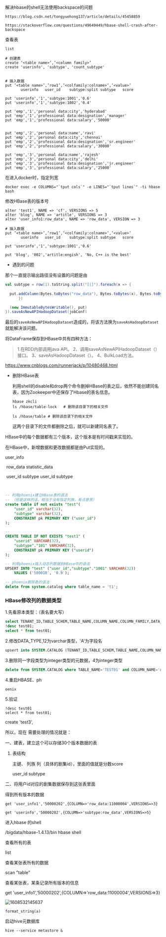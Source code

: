 解决hbase的shell无法使用backspace的问题

```shell
https://blog.csdn.net/tongyuehong137/article/details/45458859

https://stackoverflow.com/questions/49649449/hbase-shell-crash-after-backspace
```





查看表

```
list
```





```shell
# 创建表
create ‘<table name>’,’<column family>’
create 'userinfo', 'subtype', 'count_subtype'


# 插入数据
put ’<table name>’,’row1’,’<colfamily:colname>’,’<value>’
       userinfo   user_id    subtype:split subtype   score
 
put 'userinfo','1','subtype:1001','0.6'
put 'userinfo','1','subtype:1002','0.4'

put 'emp','1','personal data:city','hyderabad'
put 'emp','1','professional data:designation','manager'
put 'emp','1','professional data:salary','50000'


put 'emp','2','personal data:name','ravi'
put 'emp','2','personal data:city','chennai'
put 'emp','2','professional data:designation','sr.engineer'
put 'emp','2','professional data:salary','30000'

put 'emp','3','personal data:name','rajesh'
put 'emp','3','personal data:city','delhi'
put 'emp','3','professional data:designation','jr.engineer'
put 'emp','3','professional data:salary','25000'

```



在进入docker时，指定列宽

```shell
docker exec -e COLUMNS="`tput cols`" -e LINES="`tput lines`" -ti hbase bash
```





修改HBase表的版本号

```shell
alter 'test1', NAME => 'cf', VERSIONS => 5
alter 'blog', NAME => 'artitle', VERSIONS => 3
alter 'user_info1:row_data', NAME => 'row_data', VERSION => 3

# 插入数据
put ’<table name>’,’row1’,’<colfamily:colname>’,’<value>’
       userinfo   user_id    subtype:split subtype   score
 
put 'userinfo','1','subtype:1001','0.6'

put 'blog', '002','artitle:engish', 'No, C++ is the best'
```





 



- 遇到的问题

那个一直提示输出路径没有设置的问题是由

```scala
val subtype = row(1).toString.split("[|]").foreach(x => {
    
  put.addColumn(Bytes.toBytes("row_data"), Bytes.toBytes(x), Bytes.toBytes(row(2).toString))
      })

  (new ImmutableBytesWritable(), put)
}).saveAsNewAPIHadoopDataset(jobConf)
```

最后的`saveAsNewAPIHadoopDataset`造成的，将该方法换为`saveAsHadoopDataset`就能解决该问题。

将DataFrame保存到HBase中共有四种方法：

> 1.在RDD内部调用java API。
> 2、调用saveAsNewAPIHadoopDataset（）接口。
> 3、saveAsHadoopDataset（）。
> 4、BulkLoad方法。 

https://www.cnblogs.com/runnerjack/p/10480468.html



- 删除HBase表

  利用shell的disable和drop两个命令删掉HBase的表之后，依然不能创建同名表，因为Zookeeper中还保存了Hbase的表名信息。

  ```shell
  hbase zkcli
  ls /hbase/table-lock   # 删除该目录下的相关文件
  
  ls /hbase/table # 删除该目录下的相关文件
  ```

  这两个目录下的文件都删除之后，就可以新建同名表了。





HBase中的每个数据都有三个版本，这个版本是有时间戳来实现的。

在HBase中，新增数据和更改数据都是由Put实现的。



user_info

​	        row_data                                  statistic_data

​     user_id          subtype	                      user_id      subtype  

​	

```sql
-- 利用phoenix建立HBase表的语法
-- （但是这样的话，相当于没有指定列族，有点意思）
create table if not exists "test"(
    "user_id" varchar(32),
    "subtype" varchar(32),
    CONSTRAINT pk PRIMARY KEY ("user_id")
);

-- 
CREATE TABLE IF NOT EXISTS "test1" (
    "userid" VARCHAR(32),
    "subtype"."101" VARCHAR(32),
    CONSTRAINT pk PRIMARY KEY ("userid")
);

-- 利用phoenix插入动态列数据到HBase中的语法
UPSERT INTO "test" ("user_id","subtype"."1001" VARCHAR(32))
    VALUES ('500010', '0.9');
    
-- phoenix删除表的语法
delete from system.catalog where table_name = 't1';
```







### HBase修改列的数据类型

1.先看原本类型：（表名要大写）

```sql
select TENANT_ID,TABLE_SCHEM,TABLE_NAME,COLUMN_NAME,COLUMN_FAMILY,DATA_TYPE,COLUMN_SIZE,DECIMAL_DIGITS from SYSTEM.CATALOG where TABLE_NAME='TEST01';
!desc test01;
select * from test01;
```

2.修改DATA_TYPE,12为varchar类型，'A'为字段名

```sql
upsert into SYSTEM.CATALOG (TENANT_ID,TABLE_SCHEM,TABLE_NAME,COLUMN_NAME,COLUMN_FAMILY,DATA_TYPE) values('','','表名','字段名','0',12);
```

3.删除同一字段类型为integer类型的元数据，4为integer类型

```sql
delete from SYSTEM.CATALOG where TABLE_NAME='TEST01' and COLUMN_NAME='A' and DATA_TYPE=4;
```

4.重启HBASE、ph

```shell
oenix
```

5.验证

```shell
!desc test01
select * from test01;
```



create 'test3',

所以，现在
需要处理的情况就是：

一、建表，建立这个可以存储30个版本数据的表

1. 表结构

   主键、        列族         列（具体的剧集id），里面的值就是分数score

   user_id	subtype  



二、将用户id对应的剧集数据保存到这张表里面





得到所有版本的数据

```shell
get 'user_info1','50000202',{COLUMN=>'row_data:11000004',VERSIONS=>3}

get 'userinfo','50000202',{COLUMN=>'subtype:row_data',VERSIONS=>5}
```



进入hbase 的shell

/bigdata/hbase-1.4.13/bin hbase shell

查看所有的表

list

查看某张表所有的数据

scan "table"

查看某张表，某条记录所有版本的信息

get 'user_info1','50000202',{COLUMN=>'row_data:11000004',VERSIONS=>3}





![1608532145637](C:\Users\Administrator\AppData\Roaming\Typora\typora-user-images\1608532145637.png)







```shell
format_string(a)
```





启动hive元数据库

```shell
hive --service metastore &
```





